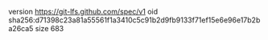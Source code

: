 version https://git-lfs.github.com/spec/v1
oid sha256:d71398c23a81a55561f1a3410c5c91b2d9fb9133f71ef15e6e96e17b2ba26ca5
size 683

